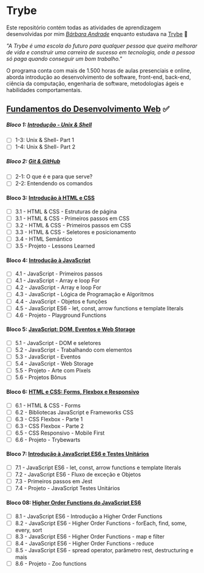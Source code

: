 # Trybe

Este repositório contém todas as atividades de aprendizagem desenvolvidas por mim _[Bárbara Andrade](https://www.linkedin.com/in/barbaraanndrade/)_ enquanto estudava na [Trybe](https://www.betrybe.com/) :rocket:

_"A Trybe é uma escola do futuro para qualquer pessoa que queira melhorar de vida e construir uma carreira de sucesso em tecnologia, onde a pessoa só paga quando conseguir um bom trabalho."_

O programa conta com mais de 1.500 horas de aulas presenciais e online, aborda introdução ao desenvolvimento de software, front-end, back-end, ciência da computação, engenharia de software, metodologias ágeis e habilidades comportamentais.

## [Fundamentos do Desenvolvimento Web](https://github.com/barbaraanndrade/trybe-exercicios/tree/main/01-fundamentos) ✅

##### Bloco 1: [Introdução - Unix & Shell](https://github.com/barbaraanndrade/trybe-exercicios/tree/main/01-fundamentos/bloco-01-unix-e-bash)

- [ ] 1-3: Unix & Shell- Part 1
- [ ] 1-4: Unix & Shell- Part 2

##### Bloco 2: [Git & GitHub](https://github.com/barbaraanndrade/trybe-exercicios/tree/main/01-fundamentos/bloco-02-git-e-github)

- [ ] 2-1: O que é e para que serve?
- [ ] 2-2: Entendendo os comandos

#### Bloco 3: [Introdução à HTML e CSS](https://github.com/barbaraanndrade/trybe-exercicios/tree/main/01-fundamentos/bloco-03-introducao-a-html-e-css)

- [ ] 3.1 - HTML & CSS - Estruturas de página
- [ ] 3.1 - HTML & CSS - Primeiros passos em CSS
- [ ] 3.2 - HTML & CSS - Primeiros passos em CSS
- [ ] 3.3 - HTML & CSS - Seletores e posicionamento
- [ ] 3.4 - HTML Semântico
- [ ] 3.5 - Projeto - Lessons Learned

#### Bloco 4: [Introdução à JavaScript](https://github.com/barbaraanndrade/trybe-exercicios/tree/main/01-fundamentos/bloco-04-introducao-a-javascript)

- [ ] 4.1 - JavaScript - Primeiros passos
- [ ] 4.1 - JavaScript - Array e loop For
- [ ] 4.2 - JavaScript - Array e loop For
- [ ] 4.3 - JavaScript - Lógica de Programação e Algoritmos
- [ ] 4.4 - JavaScript - Objetos e funções
- [ ] 4.5 - JavaScript ES6 - let, const, arrow functions e template literals
- [ ] 4.6 - Projeto - Playground Functions 

#### Bloco 5: [JavaScript: DOM, Eventos e Web Storage](https://github.com/barbaraanndrade/trybe-exercicios/tree/main/01-fundamentos/bloco-05-javascript-dom-eventos-e-web-storage)

- [ ] 5.1 - JavaScript - DOM e seletores
- [ ] 5.2 - JavaScript - Trabalhando com elementos
- [ ] 5.3 - JavaScript - Eventos
- [ ] 5.4 - JavaScript - Web Storage
- [ ] 5.5 - Projeto - Arte com Pixels
- [ ] 5.6 - Projetos Bônus

#### Bloco 6: [HTML e CSS: Forms, Flexbox e Responsivo](https://github.com/barbaraanndrade/trybe-exercicios/tree/main/01-fundamentos/bloco-06-html-e-css-forms-flexbox-e-responsivo)

- [ ] 6.1 - HTML & CSS - Forms
- [ ] 6.2 - Bibliotecas JavaScript e Frameworks CSS
- [ ] 6.3 - CSS Flexbox - Parte 1
- [ ] 6.3 - CSS Flexbox - Parte 2
- [ ] 6.5 - CSS Responsivo - Mobile First
- [ ] 6.6 - Projeto - Trybewarts

#### Bloco 7: [Introdução à JavaScript ES6 e Testes Unitários](https://github.com/barbaraanndrade/trybe-exercicios/tree/main/01-fundamentos/bloco-07-introducao-a-javascript-es6-e-testes-unitarios)

- [ ]  7.1 - JavaScript ES6 - let, const, arrow functions e template literals
- [ ]  7.2 - JavaScript ES6 - Fluxo de exceção e Objetos
- [ ]  7.3 - Primeiros passos em Jest
- [ ]  7.4 - Projeto - JavaScript Testes Unitários

#### Bloco 08: [Higher Order Functions do JavaScript ES6](https://github.com/barbaraanndrade/trybe-exercicios/tree/main/01-fundamentos/bloco-08-higher-order-functions-do-javascript-es6)

- [ ] 8.1 - JavaScript ES6 - Introdução a Higher Order Functions
- [ ] 8.2 - JavaScript ES6 - Higher Order Functions - forEach, find, some, every, sort
- [ ] 8.3 - JavaScript ES6 - Higher Order Functions - map e filter
- [ ] 8.4 - JavaScript ES6 - Higher Order Functions - reduce
- [ ] 8.5 - JavaScript ES6 - spread operator, parâmetro rest, destructuring e mais
- [ ] 8.6 - Projeto - Zoo functions
